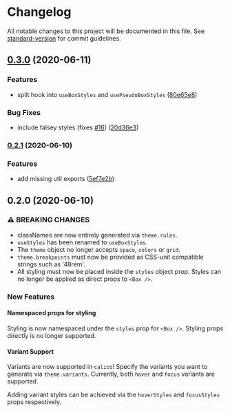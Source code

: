 # Changelog

All notable changes to this project will be documented in this file. See [standard-version](https://github.com/conventional-changelog/standard-version) for commit guidelines.

## [0.3.0](https://github.com/WalltoWall/calico/compare/v0.2.1...v0.3.0) (2020-06-11)


### Features

* split hook into `useBoxStyles` and `usePseudoBoxStyles` ([80e65e8](https://github.com/WalltoWall/calico/commit/80e65e84de233d61c766f739945c1a54b1964fe8))


### Bug Fixes

* include falsey styles (fixes [#16](https://github.com/WalltoWall/calico/issues/16)) ([20d36e3](https://github.com/WalltoWall/calico/commit/20d36e33fb794376358fe1412069bfed6d1e2973))

### [0.2.1](https://github.com/WalltoWall/calico/compare/v0.2.0...v0.2.1) (2020-06-10)


### Features

* add missing util exports ([5ef7e2b](https://github.com/WalltoWall/calico/commit/5ef7e2bf2658f47ef6dea3a0c5cb238f2558c3b3))

## 0.2.0 (2020-06-10)

### ⚠ BREAKING CHANGES

- classNames are now entirely generated via `theme.rules`.
- `useStyles` has been renamed to `useBoxStyles`.
- The `theme` object no longer accepts `space`, `colors` or `grid`.
- `theme.breakpoints` must now be provided as CSS-unit compatible strings such
  as '48rem'.
- All styling must now be placed inside the `styles` object prop. Styles can no
  longer be applied as direct props to `<Box />`.

### New Features

#### Namespaced props for styling

Styling is now namespaced under the `styles` prop for `<Box />`. Styling props
directly is no longer supported.

#### Variant Support

Variants are now supported in `calico`! Specify the variants you want to
generate via `theme.variants`. Currently, both `hover` and `focus` variants are
supported.

Adding variant styles can be achieved via the `hoverStyles` and `focusStyles`
props respectively.
